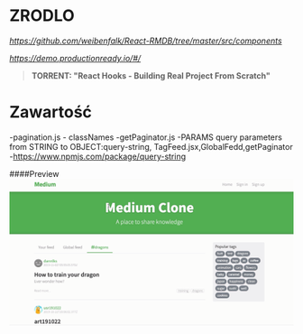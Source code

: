 
# ZRODLO 
*https://github.com/weibenfalk/React-RMDB/tree/master/src/components*

*https://demo.productionready.io/#/*
>**TORRENT: "React Hooks - Building Real Project From Scratch"**


# Zawartość
 -pagination.js - classNames
-getPaginator.js
-PARAMS query parameters from STRING to OBJECT:query-string, TagFeed.jsx,GlobalFedd,getPaginator
-https://www.npmjs.com/package/query-string


####Preview
![sass-js-coding-test screenshot](https://github.com/andrzejbajuk79/react-conduit-hooks/blob/master/2020-05-18_09h25_48.png?raw=true)

